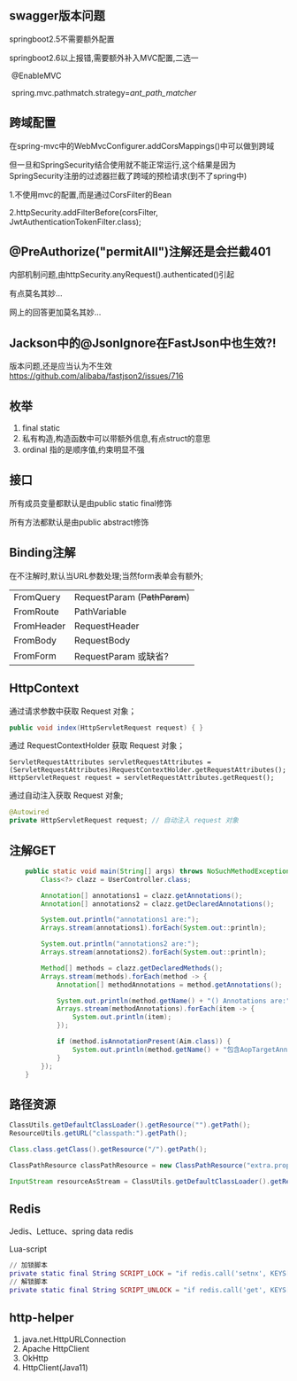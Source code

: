 ## swagger版本问题

springboot2.5不需要额外配置

springboot2.6以上报错,需要额外补入MVC配置,二选一

​	@EnableMVC 

​	spring.mvc.pathmatch.strategy=*ant_path_matcher*



## 跨域配置 

在spring-mvc中的WebMvcConfigurer.addCorsMappings()中可以做到跨域

但一旦和SpringSecurity结合使用就不能正常运行,这个结果是因为SpringSecurity注册的过滤器拦截了跨域的预检请求(到不了spring中)

1.不使用mvc的配置,而是通过CorsFilter的Bean 

2.httpSecurity.addFilterBefore(corsFilter, JwtAuthenticationTokenFilter.class);



## @PreAuthorize("permitAll")注解还是会拦截401

内部机制问题,由httpSecurity.anyRequest().authenticated()引起

有点莫名其妙...

网上的回答更加莫名其妙...



## Jackson中的@JsonIgnore在FastJson中也生效?!

版本问题,还是应当认为不生效 https://github.com/alibaba/fastjson2/issues/716



## 枚举

1. final static
2. 私有构造,构造函数中可以带额外信息,有点struct的意思
3. ordinal 指的是顺序值,约束明显不强



## 接口

所有成员变量都默认是由public static final修饰

所有方法都默认是由public abstract修饰



## Binding注解

在不注解时,默认当URL参数处理;当然form表单会有额外;

|            |                              |
| ---------- | ---------------------------- |
| FromQuery  | RequestParam (~~PathParam~~) |
| FromRoute  | PathVariable                 |
| FromHeader | RequestHeader                |
| FromBody   | RequestBody                  |
| FromForm   | RequestParam 或缺省?         |

## HttpContext

通过请求参数中获取 Request 对象；  

```java
public void index(HttpServletRequest request) { }
```



通过 RequestContextHolder 获取 Request 对象；

	ServletRequestAttributes servletRequestAttributes = (ServletRequestAttributes)RequestContextHolder.getRequestAttributes();
	HttpServletRequest request = servletRequestAttributes.getRequest();


通过自动注入获取 Request 对象;

```java
@Autowired
private HttpServletRequest request; // 自动注入 request 对象
```



## 注解GET

```java
    public static void main(String[] args) throws NoSuchMethodException {
        Class<?> clazz = UserController.class;

        Annotation[] annotations1 = clazz.getAnnotations();
        Annotation[] annotations2 = clazz.getDeclaredAnnotations();

        System.out.println("annotations1 are:");
        Arrays.stream(annotations1).forEach(System.out::println);

        System.out.println("annotations2 are:");
        Arrays.stream(annotations2).forEach(System.out::println);

        Method[] methods = clazz.getDeclaredMethods();
        Arrays.stream(methods).forEach(method -> {
            Annotation[] methodAnnotations = method.getAnnotations();

            System.out.println(method.getName() + "() Annotations are:");
            Arrays.stream(methodAnnotations).forEach(item -> {
                System.out.println(item);
            });

            if (method.isAnnotationPresent(Aim.class)) {
                System.out.println(method.getName() + "包含AopTargetAnnotation");
            }
        });
    }
```



## 路径资源

```java
ClassUtils.getDefaultClassLoader().getResource("").getPath();
ResourceUtils.getURL("classpath:").getPath();

Class.class.getClass().getResource("/").getPath();
```

```java
ClassPathResource classPathResource = new ClassPathResource("extra.properties");

InputStream resourceAsStream = ClassUtils.getDefaultClassLoader().getResourceAsStream("extra.properties");
```



## Redis

Jedis、Lettuce、spring data redis

Lua-script

```Lua
// 加锁脚本
private static final String SCRIPT_LOCK = "if redis.call('setnx', KEYS[1], ARGV[1]) == 1 then redis.call('pexpire', KEYS[1], ARGV[2]) return 1 else return 0 end";
// 解锁脚本
private static final String SCRIPT_UNLOCK = "if redis.call('get', KEYS[1]) == ARGV[1] then return redis.call('del', KEYS[1]) else return 0 end";
```



## http-helper

1. java.net.HttpURLConnection
2. Apache HttpClient
3. OkHttp
4. HttpClient(Java11)
